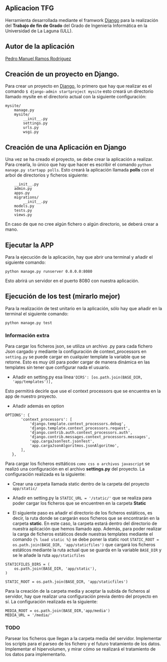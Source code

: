 ## Aplicacion TFG 

Herramienta desarrollada mediante el framwork [Django](https://www.djangoproject.com/) para la realización del **Trabajo de fin de Grado** del Grado de Ingeniería Informática en la Universidad de La Laguna (ULL).

## Autor de la aplicación
[Pedro Manuel Ramos Rodríguez](http://alu0100505078.github.io/)

## Creación de un proyecto en Django.

Para crear un proyecto en [Django](https://www.djangoproject.com/), lo primero que hay que realizar es el comando
`$ django-admin startproject mysite` esto creará un directorio llamado mysite en el directorio actual con la siguiente configuración:
```
mysite/
    manage.py
    mysite/
        __init__.py
        settings.py
        urls.py
        wsgi.py

```

## Creación de una Aplicación en Django

Una vez se ha creado el proyecto, se debe crear la aplicación a realizar. Para crearla, lo único que hay que hacer es escribir el comando `python manage.py startapp polls`. Esto creará la aplicación llamada **polls** con el arbol de directorios y ficheros siguiente:
```polls/
    __init__.py
    admin.py
    apps.py
    migrations/
        __init__.py
    models.py
    tests.py
    views.py

```   

En caso de que no cree algún fichero o algún directorio, se deberá crear a mano.

## Ejecutar la APP

Para la ejecución de la aplicación, hay que abrir una terminal y añadir el siguiente comando:

`python manage.py runserver 0.0.0.0:8080`

Esto abrirá un servidor en el puerto 8080 con nuestra aplicación.

## Ejecución de los test (mirarlo mejor)

Para la realización de test unitario en la aplicación, sólo hay que añadir en la terminal el siguiente comando:

`python manage.py test`


### Información extra

Para cargar los ficheros json, se utiliza un archivo .py para cada fichero Json cargado  y mediante la configuración de context_processors en `setting.py` se puede cargar en cualquier template la variable que se retorne. Esto es muy útil para poder cargar de manera dinámica en las templates sin tener que configurar nada el usuario.

*  Añadir en setting.py esa línea`'DIRS': [os.path.join(BASE_DIR, 'app/templates')],`

Esto permitirá decirle que use el context processors que se encuentra en la app de nuestro proyecto.

* Añadir además en option

 ``` 
OPTIONS': {
        'context_processors': [
            'django.template.context_processors.debug',
            'django.template.context_processors.request',
            'django.contrib.auth.context_processors.auth',
            'django.contrib.messages.context_processors.messages',
            'app.cargaJsonTest.jsonTest',
            'app.cargaJsonAlgoritmos.jsonAlgoritmo',
        ],
    },
```
Para cargar los ficheros esttáticos `como css o archivos javascript` se realizó una configuración en el archivo **settings.py** del proyecto.
La configuración realizada es la siguiente:

* Crear una carpeta llamada static dentro de la carpeta del proyecto `app/static/`

* Añadir en setting.py la `STATIC_URL = '/static/'` que se realiza para poder cargar los ficheros que se encuentren en la carpeta **Static**

* El siguiente paso es añadir el directorio de los ficheros estáticos, es decir, la ruta donde se cargarán esos ficheros que se encontrarán en la carpeta **static**. En este caso, la carpeta estará dentro del directorio de nuestra aplicación que hemos llamado app. Además, para poder realizar la carga de ficheros estáticos desde nuestras templates mediante el comando `{% load static %}` se debe poner la static root `STATIC_ROOT = os.path.join(BASE_DIR, 'app/staticfiles')` que cargará los ficheros estáticos mediante la ruta actual que se guarda en la variable `BASE_DIR` y se le añade la ruta `app/staticfiles`
```
STATICFILES_DIRS = (
    os.path.join(BASE_DIR, 'app/static'),
)

STATIC_ROOT = os.path.join(BASE_DIR, 'app/staticfiles')

```

Para la creación de la carpeta media y aceptar la subida de ficheros al servidor, hay que realizar una configuración previa dentro del proyecto en sí. La configuración realizada es la siguiente:

```
MEDIA_ROOT = os.path.join(BASE_DIR,'app/media')
MEDIA_URL = '/media/'

```

### TODO

Parsear los ficheros que llegan a la carpeta media del servidor. 
Implementar los scripts para el parseo de los fichero y el futuro tratamiento de los datos.
Implementar el hipervolumen, y mirar cómo se realizará el tratamiento de los datos para implementarlo.